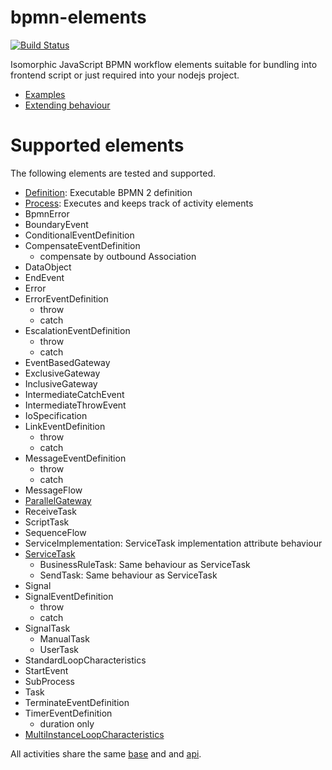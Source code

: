 bpmn-elements
=============

[![Build Status](https://travis-ci.org/paed01/bpmn-elements.svg?branch=master)](https://travis-ci.org/paed01/bpmn-elements)

Isomorphic JavaScript BPMN workflow elements suitable for bundling into frontend script or just required into your nodejs project.

- [Examples](/docs/Examples.md)
- [Extending behaviour](/docs/Extend.md)

# Supported elements

The following elements are tested and supported.

- [Definition](/docs/Definition.md): Executable BPMN 2 definition
- [Process](/docs/Process.md): Executes and keeps track of activity elements
- BpmnError
- BoundaryEvent
- ConditionalEventDefinition
- CompensateEventDefinition
  - compensate by outbound Association
- DataObject
- EndEvent
- Error
- ErrorEventDefinition
  - throw
  - catch
- EscalationEventDefinition
  - throw
  - catch
- EventBasedGateway
- ExclusiveGateway
- InclusiveGateway
- IntermediateCatchEvent
- IntermediateThrowEvent
- IoSpecification
- LinkEventDefinition
  - throw
  - catch
- MessageEventDefinition
  - throw
  - catch
- MessageFlow
- [ParallelGateway](/docs/ParallelGateway.md)
- ReceiveTask
- ScriptTask
- SequenceFlow
- ServiceImplementation: ServiceTask implementation attribute behaviour
- [ServiceTask](/docs/ServiceTask.md)
  - BusinessRuleTask: Same behaviour as ServiceTask
  - SendTask: Same behaviour as ServiceTask
- Signal
- SignalEventDefinition
  - throw
  - catch
- SignalTask
  - ManualTask
  - UserTask
- StandardLoopCharacteristics
- StartEvent
- SubProcess
- Task
- TerminateEventDefinition
- TimerEventDefinition
  - duration only
- [MultiInstanceLoopCharacteristics](/docs/MultiInstanceLoopCharacteristics.md)

All activities share the same [base](/docs/Activity.md) and and [api](/docs/SharedApi.md).
